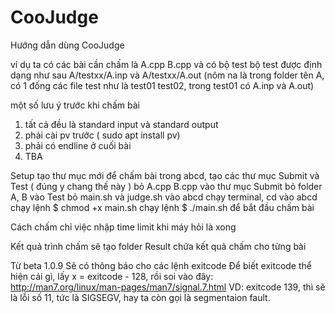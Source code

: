 # CooJudge
Hướng dẫn dùng CooJudge

ví dụ ta có các bài cần chấm là A.cpp B.cpp và có bộ test
bộ test được định dạng như sau
A/testxx/A.inp và A/testxx/A.out
(nôm na là trong folder tên A, có 1 đống các file test như là  test01 test02, trong test01 có A.inp và A.out)

một số lưu ý trước khi chấm bài
1. tất cả đều là standard input và standard output
2. phải cài pv trước ( sudo apt install pv)
3. phải có endline ở cuối bài
4. TBA

Setup
tạo thư mục mới để chấm bài
trong abcd, tạo các thư mục Submit và Test ( đúng y chang thế này )
bỏ A.cpp B.cpp vào thư mục Submit
bỏ folder A, B vào Test
bỏ main.sh và judge.sh vào abcd
chạy terminal, cd vào abcd
chạy lệnh $ chmod +x main.sh
chạy lệnh $ ./main.sh để bắt đầu chấm bài

Cách chấm
chỉ việc nhập time limit khi máy hỏi là xong

Kết quả
trình chấm sẽ tạo folder Result chứa kết quả chấm cho từng bài

Từ beta 1.0.9
 Sẽ có thông báo cho các lệnh exitcode
 Để biết exitcode thể hiện cái gì, lấy x = exitcode - 128, rồi soi vào đây:
 http://man7.org/linux/man-pages/man7/signal.7.html
 VD: exitcode 139, thì sẽ là lỗi số 11, tức là SIGSEGV, hay ta còn gọi là segmentaion fault.
 
